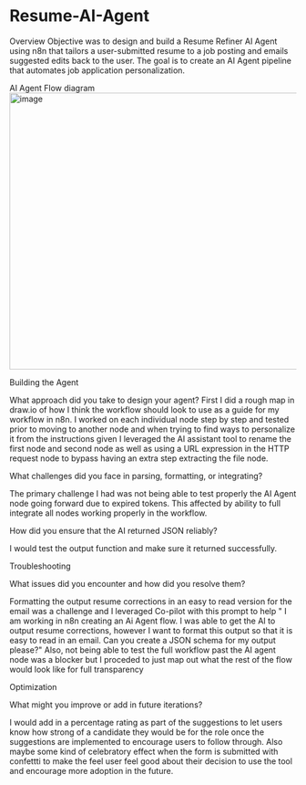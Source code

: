 # Resume-AI-Agent
Overview
Objective was to design and build a Resume Refiner AI Agent using n8n that tailors a user-submitted resume to a job posting and emails suggested edits back to the user. The goal is to create an AI Agent pipeline that automates job application personalization. 

AI Agent Flow diagram
<img width="975" height="485" alt="image" src="https://github.com/user-attachments/assets/0f631dfd-38eb-43cb-af02-938ba3a2a5fd" />

Building the Agent

What approach did you take to design your agent? First I did a rough map in draw.io of how I think the workflow should look to use as a guide for my workflow in n8n. I worked on each individual node step by step and tested prior to moving to another node and when trying to find ways to personalize it from the instructions given I leveraged the AI assistant tool to rename the first node and second node as well as using a URL expression in the HTTP request node to bypass having an extra step extracting the file node. 

What challenges did you face in parsing, formatting, or integrating? 

The primary challenge I had was not being able to test properly the AI Agent node going forward due to expired tokens. This affected by ability to full integrate all nodes working properly in the workflow.

How did you ensure that the AI returned JSON reliably? 

I would test the output function and make sure it returned successfully.

Troubleshooting

What issues did you encounter and how did you resolve them? 

Formatting the output resume corrections in an easy to read version for the email was a challenge and I leveraged Co-pilot with this prompt to help " I am working in n8n creating an Ai Agent flow. I was able to get the AI to output resume corrections, however I want to format this output so that it is easy to read in an email. Can you create a JSON schema for my output please?"  Also, not being able to test the full workflow past the AI agent node was a blocker but I proceded to just map out what the rest of the flow would look like for full transparency

Optimization

What might you improve or add in future iterations?

I would add in a percentage rating as part of the suggestions to let users know how strong of a candidate they would be for the role once the suggestions are implemented to encourage users to follow through. Also maybe some kind of celebratory effect when the form is submitted with confettti to make the feel user feel good about their decision to use the tool and encourage more adoption in the future.
